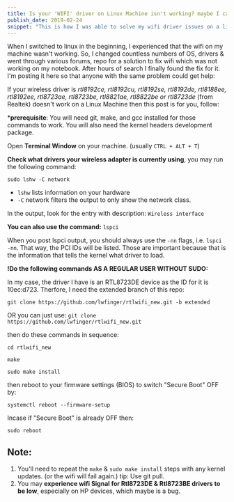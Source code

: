 ```yaml
---
title: Is your 'WIFI' driver on Linux Machine isn't working? maybe I can help you.
publish_date: 2019-02-24
snippet: "This is how I was able to solve my wifi driver issues on a linux OS that did not provide the driver support for my PC"
---
```


When I switched to linux in the beginning, I experienced that the wifi on my
machine wasn't working. So, I changed countless numbers of OS, drivers & went
through various forums, repo for a solution to fix wifi which was not working on
my notebook. After hours of search I finally found the fix for it. I'm posting
it here so that anyone with the same problem could get help:

If your wireless driver is _rtl8192ce, rtl8192cu, rtl8192se, rtl8192de,
rtl8188ee, rtl8192ee, rtl8723ae, rtl8723be, rtl8821ae, rtl8822be or rtl8723de_
(from Realtek) doesn't work on a Linux Machine then this post is for you,
follow:

\***prerequisite**: You will need git, make, and gcc installed for those
commands to work. You will also need the kernel headers development package.

Open **Terminal Window** on your machine. (usually `CTRL + ALT + T`)

**Check what drivers your wireless adapter is currently using**, you may run the
following command:

`sudo lshw -C network`

- `lshw` lists information on your hardware
- `-C` network filters the output to only show the network class.

In the output, look for the entry with description: `Wireless interface`

**You can also use the command:** `lspci`

When you post lspci output, you should always use the `-nn` flags, i.e.
`lspci -nn`. That way, the PCI IDs will be listed. Those are important because
that is the information that tells the kernel what driver to load.

**!Do the following commands AS A REGULAR USER WITHOUT SUDO:**

In my case, the driver I have is an RTL8723DE device as the ID for it is
10ec:d723. Therfore, I need the extended branch of this repo:

`git clone https://github.com/lwfinger/rtlwifi_new.git -b extended`

OR you can just use: `git clone https://github.com/lwfinger/rtlwifi_new.git`

then do these commands in sequence:

`cd rtlwifi_new`

`make`

`sudo make install`

then reboot to your firmware settings (BIOS) to switch "Secure Boot" OFF by:

`systemctl reboot --firmware-setup`

Incase if "Secure Boot" is already OFF then:

`sudo reboot`

## Note: 
1. You'll need to  repeat  the `make` & `sudo make install` steps with any kernel updates. (or the wifi will fail again.) tip: Use git pull.
2. You may **experience wifi Signal for Rtl8723DE & Rtl8723BE drivers to be low**, especially on HP devices, which maybe is a bug.
